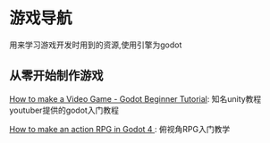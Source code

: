 # 游戏导航

用来学习游戏开发时用到的资源,使用引擎为godot

## 从零开始制作游戏

[How to make a Video Game - Godot Beginner Tutorial](https://www.youtube.com/watch?v=LOhfqjmasi0): 知名unity教程youtuber提供的godot入门教程

[How to make an action RPG in Godot 4 ](https://www.youtube.com/watch?v=0mUoRdYe0s4&list=PLMQtM2GgbPEVuTgD4Ln17ombTg6EahSLr): 俯视角RPG入门教学
